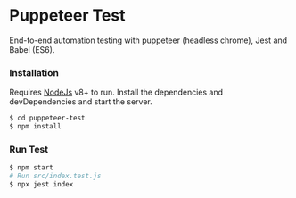 # Puppeteer Test
End-to-end automation testing with puppeteer (headless chrome), Jest and Babel (ES6).

### Installation
Requires [NodeJs](https://nodejs.org/) v8+ to run.
Install the dependencies and devDependencies and start the server.

```sh
$ cd puppeteer-test
$ npm install
```

### Run Test
```sh
$ npm start
# Run src/index.test.js
$ npx jest index
```
